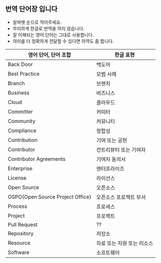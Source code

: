 ## 번역 단어장 입니다

* 알파벳 순으로 적어주세요.
* 무리하게 한글로 번역을 하지 않습니다.
* 잘 이해되는 영어 단어는 그대로 사용합니다.
* 의미를 더 정확하게 전달할 수 있다면 의역도 좀 합니다.

| 영어 단어, 단어 조합  | 한글 표현 |
|--|--|
| Back Door | 백도어 |
| Best Practice | 모범 사례 |
| Branch | 브랜치 | 
| Business | 비즈니스 |
| Cloud | 클라우드 |
| Committer | 커미터 |
| Community | 커뮤니티 |
| Compliance | 정합성 |
| Contribution | 기여 또는 공헌 |
| Contributor | 컨트리뷰터 또는 기여자 |
| Contributor Agreements | 기여자 동의서 |
| Enterprise  | 엔터프라이즈 |
| License | 라이선스 |
| Open Source | 오픈소스 |
| OSPO(Open Source Project Office) | 오픈소스 프로젝트 부서 |
| Process | 프로세스 |
| Project | 프로젝트 |
| Pull Request | ?? |
| Repository | 저장소 |
| Resource | 자료 또는 자원 또는 리소스 |
| Software | 소프트웨어 |

